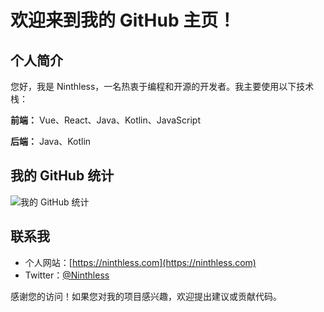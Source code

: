 # 欢迎来到我的 GitHub 主页！

## 个人简介

您好，我是 Ninthless，一名热衷于编程和开源的开发者。我主要使用以下技术栈：

**前端：** Vue、React、Java、Kotlin、JavaScript

**后端：** Java、Kotlin

## 我的 GitHub 统计

![我的 GitHub 统计](https://github-readme-stats.vercel.app/api?username=Ninthless&show_icons=true&theme=radical)

## 联系我

- 个人网站：[https://ninthless.com](https://ninthless.com)
- Twitter：[@Ninthless](https://twitter.com/Ninthless)

感谢您的访问！如果您对我的项目感兴趣，欢迎提出建议或贡献代码。
